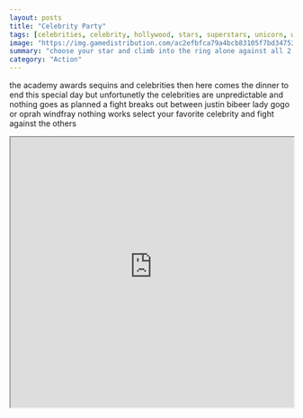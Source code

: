 ```yaml
---
layout: posts
title: "Celebrity Party"
tags: [celebrities, celebrity, hollywood, stars, superstars, unicorn, wtf, free, online, games, oyna, game, free, games, play, play, games]
image: "https://img.gamedistribution.com/ac2efbfca79a4bcb83105f7bd3475349-1280x550.jpeg"
summary: "choose your star and climb into the ring alone against all 2 against 2 or 4 against 4 you must push other out of the place your character turns around and advances only when you press the button play solo or multiplayer with your friends show them you re the best  free online games oyna game free games play play games"
category: "Action"
---
```


the academy awards sequins and celebrities then here comes the dinner to end this special day but unfortunetly the celebrities are unpredictable and nothing goes as planned a fight breaks out between justin bibeer lady gogo or oprah windfray nothing works select your favorite celebrity and fight against the others

<iframe width="100%" height="480px;" src="https://html5.gamedistribution.com/ac2efbfca79a4bcb83105f7bd3475349/"></iframe>
